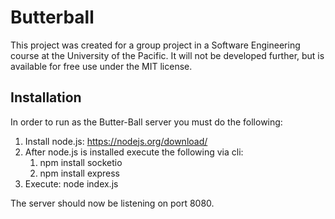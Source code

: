 # Butterball
This project was created for a group project in a Software Engineering course at the University of the Pacific. It will not be developed further, but is available for free use under the MIT license.

## Installation
In order to run as the Butter-Ball server you must do the following:

1. Install node.js: https://nodejs.org/download/
2. After node.js is installed execute the following via cli:
	1. npm install socketio
	2. npm install express
3. Execute: node index.js

The server should now be listening on port 8080.
